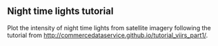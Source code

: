 ## Night time lights tutorial
Plot the intensity of night time lights from satellite imagery following the tutorial from http://commercedataservice.github.io/tutorial_viirs_part1/.
